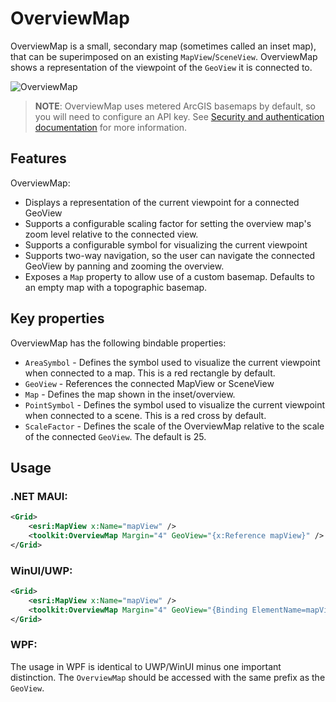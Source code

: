 # OverviewMap

OverviewMap is a small, secondary map (sometimes called an inset map), that can be superimposed on an existing `MapView`/`SceneView`. OverviewMap shows a representation of the viewpoint of the `GeoView` it is connected to.

![OverviewMap](https://user-images.githubusercontent.com/29742178/121975740-34f07000-cd37-11eb-9162-462925cb3fe7.png)

> **NOTE**: OverviewMap uses metered ArcGIS basemaps by default, so you will need to configure an API key. See [Security and authentication documentation](https://developers.arcgis.com/documentation/mapping-apis-and-services/security/#api-keys) for more information.

## Features

OverviewMap:

- Displays a representation of the current viewpoint for a connected GeoView
- Supports a configurable scaling factor for setting the overview map's zoom level relative to the connected view.
- Supports a configurable symbol for visualizing the current viewpoint
- Supports two-way navigation, so the user can navigate the connected GeoView by panning and zooming the overview.
- Exposes a `Map` property to allow use of a custom basemap. Defaults to an empty map with a topographic basemap.

## Key properties

OverviewMap has the following bindable properties:

- `AreaSymbol` - Defines the symbol used to visualize the current viewpoint when connected to a map. This is a red rectangle by default.
- `GeoView` - References the connected MapView or SceneView
- `Map` - Defines the map shown in the inset/overview.
- `PointSymbol` - Defines the symbol used to visualize the current viewpoint when connected to a scene. This is a red cross by default.
- `ScaleFactor` - Defines the scale of the OverviewMap relative to the scale of the connected `GeoView`. The default is 25.

## Usage

### .NET MAUI:

```xml
<Grid>
    <esri:MapView x:Name="mapView" />
    <toolkit:OverviewMap Margin="4" GeoView="{x:Reference mapView}" />
</Grid>
```

### WinUI/UWP:

```xml
<Grid>
    <esri:MapView x:Name="mapView" />
    <toolkit:OverviewMap Margin="4" GeoView="{Binding ElementName=mapView}" />
</Grid>
```

### WPF:

The usage in WPF is identical to UWP/WinUI minus one important distinction. The `OverviewMap` should be accessed with the same prefix as the `GeoView`.
